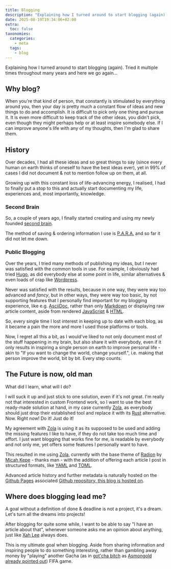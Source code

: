 ```yaml
---
title: Blogging
description: "Explaining how I turned around to start blogging (again)."
date: 2025-08-19T19:34:06+02:00
extra:
  toc: false
taxonomies:
  categories:
    - meta
  tags:
    - blog
---
```


Explaining how I turned around to start blogging (again).
Tried it multiple times throughout many years and here we go again...

<!-- more -->

## Why blog?

When you're that kind of person, that constantly is stimulated by everything around you, then your day is pretty much a constant flow of ideas and new things to do and accomplish.
It is difficult to pick only one thing and pursue it.
It is even more difficult to keep track of the other ideas, you didn't pick, even though they might perhaps help or at least inspire somebody else.
If I can improve anyone's life with any of my thoughts, then I'm glad to share them.

## History

Over decades, I had all these ideas and so great things to say (since every human on earth thinks of oneself to have the best ideas ever), yet in 99% of cases I did not document & not to mention follow up on them, at all.

Growing up with this constant loss of life-advancing energy, I realised, I had to finally put a stop to this and actually start documenting my life, experiences and, most importantly, knowledge.

### Second Brain

So, a couple of years ago, I finally started creating and using my newly founded [second brain](https://fortelabs.com/blog/basboverview/).

The method of saving & ordering information I use is [P.A.R.A.](https://www.lucapallotta.com/para/) and so far it did not let me down.

### Public Blogging

Over the years, I tried many methods of publishing my ideas, but I never was satisfied with the common tools in use. For example, I obviously had tried [Hugo](https://gohugo.io/), as did everybody else at some point in life, similar alternatives & even loads of crap like [Wordpress](https://wordpress.org/).

Never was satisfied with the results, because in one way, they were way too advanced and *fancy*, but in other ways, they were way too basic, by not supporting features that I personally find important for my blogging experience, like e.g. [AsciiDoc](https://asciidoc.org/), rather than only [Markdown](https://daringfireball.net/projects/markdown/) or displaying raw article content, aside from rendered [JavaScript](https://developer.mozilla.org/en-US/docs/Web/JavaScript) & [HTML](https://html.spec.whatwg.org/).

So, every single time I lost interest in keeping up to date with each blog, as it became a pain the more and more I used those platforms or tools.

Now, I regret all this a bit, as I would've liked to not only document most of the stuff happening in my brain, but also share it with everybody, even if it only results in inspiring a single person on earth to improve personal life - akin to "If you want to change the world, change yourself.", i.e. making that person improve the world, bit by bit. Every step counts.

## The Future is now, old man

What did I learn, what will I do?

I will suck it up and just stick to one solution, even if it's not great. I'm really not that interested in custom Frontend work, so I want to use the best ready-made solution at hand, in my case currently [Zola](https://www.getzola.org/), as everybody should just drop their established tool and replace it with its [Rust](https://www.rust-lang.org/) alternative. Now. Right now! Do it! Just do it!

My agreement with [Zola](https://www.getzola.org/) is using it as its supposed to be used and adding the missing features I like to have, if they do not take too much time and effort. I just want blogging that works fine for me, is readable by  everybody and not only me, yet offers some features I personally want to have.

This resulted in me using [Zola](https://www.getzola.org/), currently with the base theme of [Radion](https://github.com/micahkepe/radion) by [Micah Kepe](https://micahkepe.com/) -  thanks man - with the addition of offering each article I post in structured formats, like [YAML](https://yaml.org/) and [TOML](https://toml.io/en/).

Advanced article history and further metadata is naturally hosted on the [Github Pages](https://docs.github.com/en/pages/getting-started-with-github-pages/creating-a-github-pages-site) associated [Github repository, this blog is hosted on](https://github.com/Akkitto/pub).

## Where does blogging lead me?

A goal without a definition of done & deadline is not a project, it's a dream.  
Let's turn all the dreams into projects!

After blogging for quite some while, I want to be able to say "I have an article about that", whenever someone asks me an opinion about anything, just like [Xah Lee](http://xahlee.info/) always does.

This is my ultimate goal when blogging. Aside from sharing information and inspiring people to do something interesting, rather than gambling away money by "playing" another Gacha (as in [got'cha bitch](https://www.youtube.com/watch?v=ry8enX1fBnY&t=4s) as [Asmongold already pointed out](https://www.youtube.com/watch?v=MnNYgjQa7yc)) FIFA game.